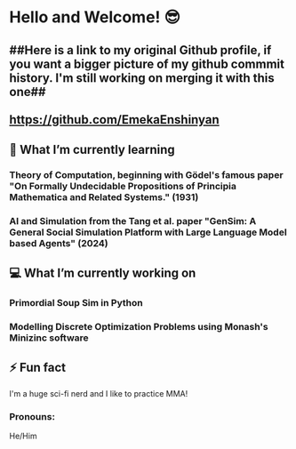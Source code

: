 # Hello and Welcome! 😎

## ##Here is a link to my original Github profile, if you want a bigger picture of my github commmit history. I'm still working on merging it with this one## <br /><br />https://github.com/EmekaEnshinyan

## 🌱 What I’m currently learning
### Theory of Computation, beginning with Gödel's famous paper "On Formally Undecidable Propositions of Principia Mathematica and Related Systems." (1931)
### AI and Simulation from the Tang et al. paper "GenSim: A General Social Simulation Platform with Large Language Model based Agents" (2024)

## 💻  What I’m currently working on
### Primordial Soup Sim in Python
### Modelling Discrete Optimization Problems using Monash's Minizinc software

## ⚡ Fun fact 
I'm a huge sci-fi nerd and I like to practice MMA!

### Pronouns: 
He/Him


<!--
- 👯 I’m looking to collaborate on ...
- 🤔 I’m looking for help with ...
- 💬 Ask me about ...
- 📫 How to reach me: ...
-->
